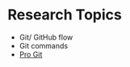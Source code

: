 # Research Topics

- Git/ GitHub flow
- Git commands 
- [Pro Git](https://www.atlassian.com/git/tutorials/what-is-git)


